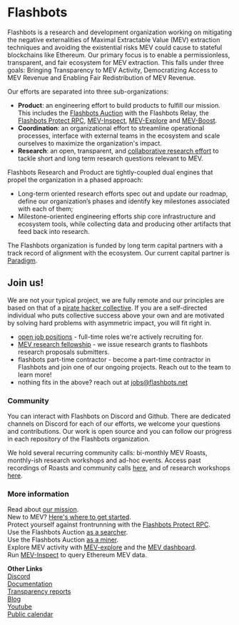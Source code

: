 # Flashbots

Flashbots is a research and development organization working on mitigating the negative externalities of Maximal Extractable Value (MEV) extraction techniques and avoiding the existential risks MEV could cause to stateful blockchains like Ethereum. Our primary focus is to enable a permissionless, transparent, and fair ecosystem for MEV extraction. This falls under three goals: Bringing Transparency to MEV Activity, Democratizing Access to MEV Revenue and Enabling Fair Redistribution of MEV Revenue.

Our efforts are separated into three sub-organizations:
* **Product**: an engineering effort to build products to fulfill our mission. This includes the [Flashbots Auction](https://docs.flashbots.net/flashbots-auction/overview) with the Flashbots Relay, the [Flashbots Protect RPC](https://docs.flashbots.net/flashbots-protect/overview), [MEV-Inspect](https://docs.flashbots.net/flashbots-data/mev-inspect-py/overview), [MEV-Explore](https://explore.flashbots.net) and [MEV-Boost](https://ethresear.ch/t/mev-boost-merge-ready-flashbots-architecture/11177).
* **Coordination**: an organizational effort to streamline operational processes, interface with external teams in the ecosystem and scale ourselves to maximize the organization's impact.
* **Research**: an open, transparent, and [collaborative research effort](https://github.com/flashbots/mev-research) to tackle short and long term research questions relevant to MEV.

Flashbots Research and Product are tightly-coupled dual engines that propel the organization in a phased approach:
- Long-term oriented research efforts spec out and update our roadmap, define our organization’s phases and identify key milestones associated with each of them;
- Milestone-oriented engineering efforts ship core infrastructure and ecosystem tools, while collecting data and producing other artifacts that feed back into research.

The Flashbots organization is funded by long term capital partners with a track record of alignment with the ecosystem. Our current capital partner is [Paradigm](https://paradigm.xyz/).

## Join us!
We are not your typical project, we are fully remote and our principles are based on that of a [pirate hacker collective](https://www.youtube.com/watch?v=T0fAznO1wA8). If you are a self-directed individual who puts collective success above your own and are motivated by solving hard problems with asymmetric impact, you will fit right in.

* [open job positions](https://www.notion.so/flashbots/Flashbots-Job-Board-94d53cb01ef04a9484711dacf18739e3) - full-time roles we're actively recruiting for.
* [MEV research fellowship](https://github.com/flashbots/mev-research/blob/main/grants.md) - we issue research grants to flashbots research proposals submitters.
* flashbots part-time contractor - become a part-time contractor in Flashbots and join one of our ongoing projects. Reach out to the team to learn more!
* nothing fits in the above? reach out at jobs@flashbots.net

### Community
You can interact with Flashbots on Discord and Github. There are dedicated channels on Discord for each of our efforts, we welcome your questions and contributions. Our work is open source and you can follow our progress in each repository of the Flashbots organization.

We hold several recurring community calls: bi-monthly MEV Roasts, monthly-ish research workshops and ad-hoc events. Access past recordings of Roasts and community calls [here](recordings.md), and of research workshops [here](https://github.com/flashbots/mev-research/blob/main/workshops.md).

### More information
Read about [our mission](https://medium.com/flashbots/frontrunning-the-mev-crisis-40629a613752).
<br> New to MEV? [Here's where to get started](https://docs.flashbots.net/new-to-mev).
<br> Protect yourself against frontrunning with the [Flashbots Protect RPC](https://docs.flashbots.net/flashbots-protect/overview).
<br> Use the Flashbots Auction [as a searcher](https://docs.flashbots.net/flashbots-auction/searchers/quick-start).
<br> Use the Flashbots Auction [as a miner](https://docs.flashbots.net/flashbots-auction/miners/quick-start).
<br> Explore MEV activity with [MEV-explore](https://explore.flashbots.net) and the [MEV dashboard](https://dashboard.flashbots.net).
<br> Run [MEV-Inspect](https://github.com/flashbots/mev-inspect-py) to query Ethereum MEV data.

**Other Links**
<br> [Discord](https://discord.gg/7hvTycdNcK)
<br> [Documentation](https://docs.flashbots.net)
<br> [Transparency reports](https://writings.flashbots.net/writings/tags/transparency-report)
<br> [Blog](https://writings.flashbots.net)
<br> [Youtube](https://www.youtube.com/channel/UCclbTgsnYUy3vmrptIqCmqQ)
<br> [Public calendar](https://bit.ly/3uJAHpo)
